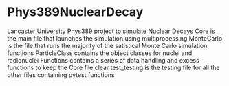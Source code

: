 # Phys389NuclearDecay
 Lancaster University Phys389 project to simulate Nuclear Decays
  Core is the main file that launches the simulation using multiprocessing
  MonteCarlo is the file that runs the majority of the satistical Monte Carlo simulation functions
  ParticleClass contains the object classes for nuclei and radionuclei
  Functions contains a series of data handling and excess functions to keep the Core file clear
  test_testing is the testing file for all the other files containing pytest functions
